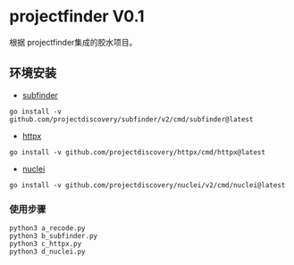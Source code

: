 # projectfinder V0.1
根据 projectfinder集成的胶水项目。
## 环境安装
- [subfinder]

[subfinder]:https://github.com/projectdiscovery/subfinder
```go install -v github.com/projectdiscovery/subfinder/v2/cmd/subfinder@latest```
- [httpx]

[httpx]:https://github.com/projectdiscovery/httpx
```go install -v github.com/projectdiscovery/httpx/cmd/httpx@latest```

- [nuclei]

[Nuclei]:https://github.com/projectdiscovery/nuclei
```go install -v github.com/projectdiscovery/nuclei/v2/cmd/nuclei@latest```
### 使用步骤
```angular2html
python3 a_recode.py
python3 b_subfinder.py
python3 c_httpx.py
python3 d_nuclei.py
```



